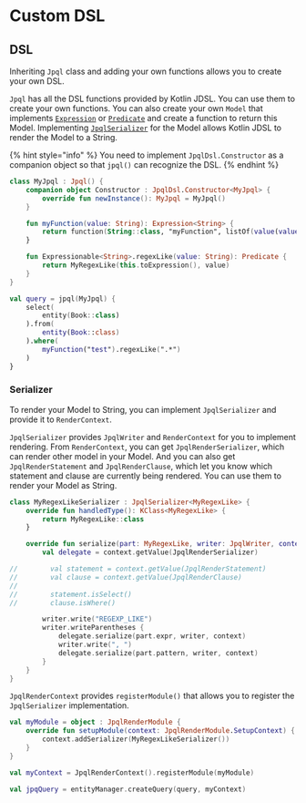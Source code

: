 # Custom DSL

## DSL

Inheriting `Jpql` class and adding your own functions allows you to create your own DSL.

`Jpql` has all the DSL functions provided by Kotlin JDSL. You can use them to create your own functions.
You can also create your own `Model` that implements [`Expression`](expressions.md) or [`Predicate`](predicates.md) and create a function to return this Model.
Implementing [`JpqlSerializer`](custom-dsl.md#serializer) for the Model allows Kotlin JDSL to render the Model to a String.

{% hint style="info" %}
You need to implement `JpqlDsl.Constructor` as a companion object so that `jpql()` can recognize the DSL.
{% endhint %}

```kotlin
class MyJpql : Jpql() {
    companion object Constructor : JpqlDsl.Constructor<MyJpql> {
        override fun newInstance(): MyJpql = MyJpql()
    }

    fun myFunction(value: String): Expression<String> {
        return function(String::class, "myFunction", listOf(value(value)))
    }

    fun Expressionable<String>.regexLike(value: String): Predicate {
        return MyRegexLike(this.toExpression(), value)
    }
}

val query = jpql(MyJpql) {
    select(
        entity(Book::class)
    ).from(
        entity(Book::class)
    ).where(
        myFunction("test").regexLike(".*")
    )
}
```

### Serializer

To render your Model to String, you can implement `JpqlSerializer` and provide it to `RenderContext`.

`JpqlSerializer` provides `JpqlWriter` and `RenderContext` for you to implement rendering.
From `RenderContext`, you can get `JpqlRenderSerializer`, which can render other model in your Model.
And you can also get `JpqlRenderStatement` and `JpqlRenderClause`, which let you know which statement and clause are currently being rendered.
You can use them to render your Model as String.

```kotlin
class MyRegexLikeSerializer : JpqlSerializer<MyRegexLike> {
    override fun handledType(): KClass<MyRegexLike> {
        return MyRegexLike::class
    }

    override fun serialize(part: MyRegexLike, writer: JpqlWriter, context: RenderContext) {
        val delegate = context.getValue(JpqlRenderSerializer)

//        val statement = context.getValue(JpqlRenderStatement)
//        val clause = context.getValue(JpqlRenderClause)
//
//        statement.isSelect()
//        clause.isWhere()

        writer.write("REGEXP_LIKE")
        writer.writeParentheses {
            delegate.serialize(part.expr, writer, context)
            writer.write(", ")
            delegate.serialize(part.pattern, writer, context)
        }
    }
}
```

`JpqlRenderContext` provides `registerModule()` that allows you to register the `JpqlSerializer` implementation.

```kotlin
val myModule = object : JpqlRenderModule {
    override fun setupModule(context: JpqlRenderModule.SetupContext) {
        context.addSerializer(MyRegexLikeSerializer())
    }
}

val myContext = JpqlRenderContext().registerModule(myModule)

val jpqQuery = entityManager.createQuery(query, myContext)
```
